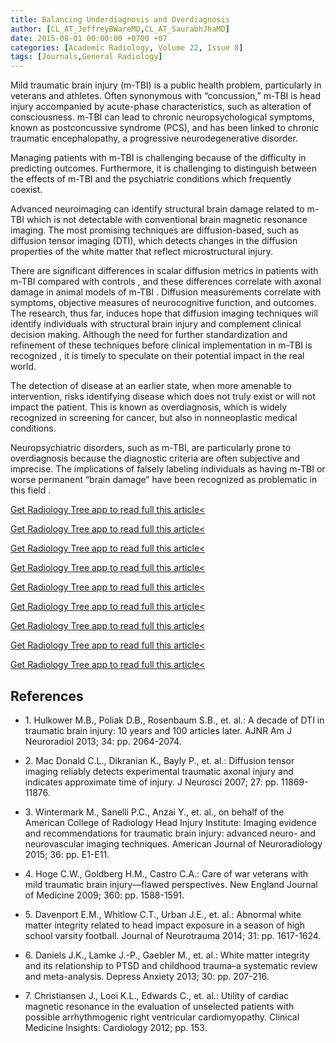 ```yaml
---
title: Balancing Underdiagnosis and Overdiagnosis
author: [CL_AT_JeffreyBWareMD,CL_AT_SaurabhJhaMD]
date: 2015-08-01 00:00:00 +0700 +07
categories: [Academic Radiology, Volume 22, Issue 8]
tags: [Journals,General Radiology]
---
```

Mild traumatic brain injury (m-TBI) is a public health problem, particularly in veterans and athletes. Often synonymous with “concussion,” m-TBI is head injury accompanied by acute-phase characteristics, such as alteration of consciousness. m-TBI can lead to chronic neuropsychological symptoms, known as postconcussive syndrome (PCS), and has been linked to chronic traumatic encephalopathy, a progressive neurodegenerative disorder.

Managing patients with m-TBI is challenging because of the difficulty in predicting outcomes. Furthermore, it is challenging to distinguish between the effects of m-TBI and the psychiatric conditions which frequently coexist.

Advanced neuroimaging can identify structural brain damage related to m-TBI which is not detectable with conventional brain magnetic resonance imaging. The most promising techniques are diffusion-based, such as diffusion tensor imaging (DTI), which detects changes in the diffusion properties of the white matter that reflect microstructural injury.

There are significant differences in scalar diffusion metrics in patients with m-TBI compared with controls , and these differences correlate with axonal damage in animal models of m-TBI . Diffusion measurements correlate with symptoms, objective measures of neurocognitive function, and outcomes. The research, thus far, induces hope that diffusion imaging techniques will identify individuals with structural brain injury and complement clinical decision making. Although the need for further standardization and refinement of these techniques before clinical implementation in m-TBI is recognized , it is timely to speculate on their potential impact in the real world.

The detection of disease at an earlier state, when more amenable to intervention, risks identifying disease which does not truly exist or will not impact the patient. This is known as overdiagnosis, which is widely recognized in screening for cancer, but also in nonneoplastic medical conditions.

Neuropsychiatric disorders, such as m-TBI, are particularly prone to overdiagnosis because the diagnostic criteria are often subjective and imprecise. The implications of falsely labeling individuals as having m-TBI or worse permanent “brain damage” have been recognized as problematic in this field .

[Get Radiology Tree app to read full this article<](https://clinicalpub.com/app)

[Get Radiology Tree app to read full this article<](https://clinicalpub.com/app)

[Get Radiology Tree app to read full this article<](https://clinicalpub.com/app)

[Get Radiology Tree app to read full this article<](https://clinicalpub.com/app)

[Get Radiology Tree app to read full this article<](https://clinicalpub.com/app)

[Get Radiology Tree app to read full this article<](https://clinicalpub.com/app)

[Get Radiology Tree app to read full this article<](https://clinicalpub.com/app)

[Get Radiology Tree app to read full this article<](https://clinicalpub.com/app)

[Get Radiology Tree app to read full this article<](https://clinicalpub.com/app)

## References

- 1\. Hulkower M.B., Poliak D.B., Rosenbaum S.B., et. al.: A decade of DTI in traumatic brain injury: 10 years and 100 articles later. AJNR Am J Neuroradiol 2013; 34: pp. 2064-2074.


- 2\. Mac Donald C.L., Dikranian K., Bayly P., et. al.: Diffusion tensor imaging reliably detects experimental traumatic axonal injury and indicates approximate time of injury. J Neurosci 2007; 27: pp. 11869-11876.


- 3\. Wintermark M., Sanelli P.C., Anzai Y., et. al., on behalf of the American College of Radiology Head Injury Institute: Imaging evidence and recommendations for traumatic brain injury: advanced neuro- and neurovascular imaging techniques. American Journal of Neuroradiology 2015; 36: pp. E1-E11.


- 4\. Hoge C.W., Goldberg H.M., Castro C.A.: Care of war veterans with mild traumatic brain injury—flawed perspectives. New England Journal of Medicine 2009; 360: pp. 1588-1591.


- 5\. Davenport E.M., Whitlow C.T., Urban J.E., et. al.: Abnormal white matter integrity related to head impact exposure in a season of high school varsity football. Journal of Neurotrauma 2014; 31: pp. 1617-1624.


- 6\. Daniels J.K., Lamke J.-P., Gaebler M., et. al.: White matter integrity and its relationship to PTSD and childhood trauma–a systematic review and meta-analysis. Depress Anxiety 2013; 30: pp. 207-216.


- 7\. Christiansen J., Looi K.L., Edwards C., et. al.: Utility of cardiac magnetic resonance in the evaluation of unselected patients with possible arrhythmogenic right ventricular cardiomyopathy. Clinical Medicine Insights: Cardiology 2012; pp. 153.